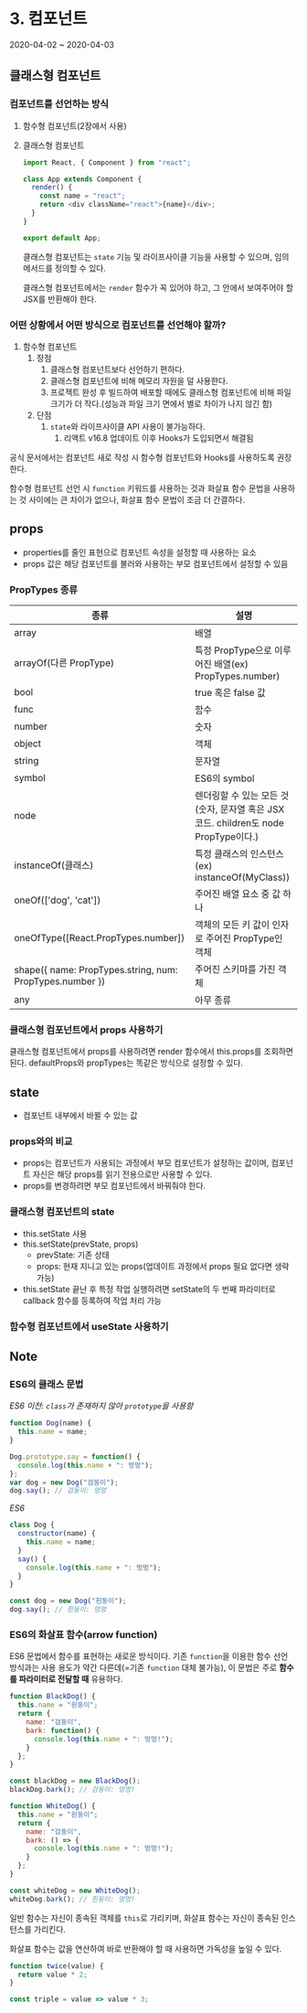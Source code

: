 # 3. 컴포넌트

2020-04-02 ~ 2020-04-03

## 클래스형 컴포넌트

### 컴포넌트를 선언하는 방식

1. 함수형 컴포넌트(2장에서 사용)
2. 클래스형 컴포넌트

   ```javascript
   import React, { Component } from "react";

   class App extends Component {
     render() {
       const name = "react";
       return <div className="react">{name}</div>;
     }
   }

   export default App;
   ```

   클래스형 컴포넌트는 `state` 기능 및 라이프사이클 기능을 사용할 수 있으며, 임의 메서드를 정의할 수 있다.

   클래스형 컴포넌트에서는 `render` 함수가 꼭 있어야 하고, 그 안에서 보여주어야 할 JSX를 반환해야 한다.

### 어떤 상황에서 어떤 방식으로 컴포넌트를 선언해야 할까?

1. 함수형 컴포넌트
   1. 장점
      1. 클래스형 컴포넌트보다 선언하기 편하다.
      2. 클래스형 컴포넌트에 비해 메모리 자원을 덜 사용한다.
      3. 프로젝트 완성 후 빌드하여 배포할 때에도 클래스형 컴포넌트에 비해 파일 크기가 더 작다.(성능과 파일 크기 면에서 별로 차이가 나지 않긴 함)
   2. 단점
      1. `state`와 라이프사이클 API 사용이 불가능하다.
         1. 리액트 v16.8 업데이트 이후 Hooks가 도입되면서 해결됨

공식 문서에서는 컴포넌트 새로 작성 시 함수형 컴포넌트와 Hooks를 사용하도록 권장한다.

함수형 컴포넌트 선언 시 `function` 키워드를 사용하는 것과 화살표 함수 문법을 사용하는 것 사이에는 큰 차이가 없으나, 화살표 함수 문법이 조금 더 간결하다.

## props
- properties를 줄인 표현으로 컴포넌트 속성을 설정할 때 사용하는 요소
- props 값은 해당 컴포넌트를 불러와 사용하는 부모 컴포넌트에서 설정할 수 있음

### PropTypes 종류
| 종류                                                       | 설명                                                            |
| -------------------------------------------------------- | ------------------------------------------------------------- |
| array                                                    | 배열                                                            |
| arrayOf(다른 PropType)                                     | 특정 PropType으로 이루어진 배열(ex) PropTypes.number)                   |
| bool                                                     | true 혹은 false 값                                               |
| func                                                     | 함수                                                            |
| number                                                   | 숫자                                                            |
| object                                                   | 객체                                                            |
| string                                                   | 문자열                                                           |
| symbol                                                   | ES6의 symbol                                                   |
| node                                                     | 렌더링할 수 있는 모든 것(숫자, 문자열 혹은 JSX 코드. children도 node PropType이다.) |
| instanceOf(클래스)                                          | 특정 클래스의 인스턴스(ex) instanceOf(MyClass))                         |
| oneOf(['dog', 'cat'])                                    | 주어진 배열 요소 중 값 하나                                              |
| oneOfType([React.PropTypes.number])                      | 객체의 모든 키 값이 인자로 주어진 PropType인 객체                              |
| shape({ name: PropTypes.string, num: PropTypes.number }) | 주어진 스키마를 가진 객체                                                |
| any                                                      | 아무 종류                                                         |

### 클래스형 컴포넌트에서 props 사용하기
클래스형 컴포넌트에서 props를 사용하려면 render 함수에서 this.props를 조회하면 된다. defaultProps와 propTypes는 똑같은 방식으로 설정할 수 있다.

## state
- 컴포넌트 내부에서 바뀔 수 있는 값

### props와의 비교
- props는 컴포넌트가 사용되는 과정에서 부모 컴포넌트가 설정하는 값이며, 컴포넌트 자신은 해당 props를 읽기 전용으로만 사용할 수 있다.
- props를 변경하려면 부모 컴포넌트에서 바꿔줘야 한다.

### 클래스형 컴포넌트의 state
- this.setState 사용
- this.setState(prevState, props)
  - prevState: 기존 상태
  - props: 현재 지니고 있는 props(업데이트 과정에서 props 필요 없다면 생략 가능)
- this.setState 끝난 후 특정 작업 실행하려면 setState의 두 번째 파라미터로 callback 함수를 등록하여 작업 처리 가능

### 함수형 컴포넌트에서 useState 사용하기

## Note

### ES6의 클래스 문법

_ES6 이전: `class`가 존재하지 않아 `prototype`을 사용함_

```javascript
function Dog(name) {
  this.name = name;
}

Dog.prototype.say = function() {
  console.log(this.name + ": 멍멍");
};
var dog = new Dog("검둥이");
dog.say(); // 검둥이: 멍멍
```

_ES6_

```javascript
class Dog {
  constructor(name) {
    this.name = name;
  }
  say() {
    console.log(this.name + ": 멍멍");
  }
}

const dog = new Dog("흰둥이");
dog.say(); // 흰둥이: 멍멍
```

### ES6의 화살표 함수(arrow function)

ES6 문법에서 함수를 표현하는 새로운 방식이다. 기존 `function`을 이용한 함수 선언 방식과는 사용 용도가 약간 다른데(=기존 `function` 대체 불가능), 이 문법은 주로 **함수를 파라미터로 전달할 때** 유용하다.

```javascript
function BlackDog() {
  this.name = "흰둥이";
  return {
    name: "검둥이",
    bark: function() {
      console.log(this.name + ": 멍멍!");
    }
  };
}

const blackDog = new BlackDog();
blackDog.bark(); // 검둥이: 멍멍!

function WhiteDog() {
  this.name = "흰둥이";
  return {
    name: "검둥이",
    bark: () => {
      console.log(this.name + ": 멍멍!");
    }
  };
}

const whiteDog = new WhiteDog();
whiteDog.bark(); // 흰둥이: 멍멍!
```

일반 함수는 자신이 종속된 객체를 `this`로 가리키며, 화살표 함수는 자신이 종속된 인스턴스를 가리킨다.

화살표 함수는 값을 연산하여 바로 반환해야 할 때 사용하면 가독성을 높일 수 있다.

```javascript
function twice(value) {
  return value * 2;
}

const triple = value => value * 3;
```
